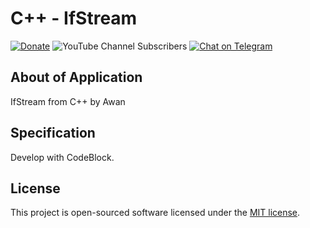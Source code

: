 # C++ - IfStream

[![Donate](https://img.shields.io/badge/donate-paypal-blue.svg)](https://www.paypal.me/awanpay)
![YouTube Channel Subscribers](https://img.shields.io/youtube/channel/subscribers/UCJNpJE0aWgc1jV1Edz93pmA?style=social)
[![Chat on Telegram](https://img.shields.io/badge/Chat%20on-Telegram-brightgreen.svg)](https://t.me/awangram)  

## About of Application

IfStream from C++ by Awan

## Specification

Develop with CodeBlock.

## License

This project is open-sourced software licensed under the [MIT license](https://opensource.org/licenses/MIT).
